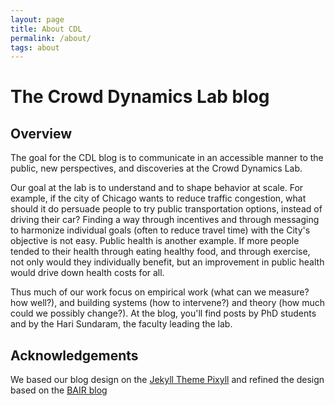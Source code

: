 ```yaml
---
layout: page
title: About CDL
permalink: /about/
tags: about
---
```


# The Crowd Dynamics Lab blog

## Overview
The goal for the CDL blog is to communicate in an accessible manner to the public, new perspectives, and discoveries at the Crowd Dynamics Lab. 

Our goal at the lab is to understand and to shape behavior at scale. For example, if the city of Chicago wants to reduce traffic congestion, what should it do persuade people to try public transportation options, instead of driving their car? Finding a way through incentives and through messaging to harmonize individual goals (often to reduce travel time) with the City's objective is not easy. Public health is another example. If more people tended to their health through eating healthy food, and through exercise, not only would they individually benefit, but an improvement in public health would drive down  health costs for all. 

Thus much of our work focus on empirical work (what can we measure? how well?), and building systems (how to intervene?) and theory (how much could we possibly change?). At the blog, you'll find posts by PhD students and by the Hari Sundaram, the faculty leading the lab.

## Acknowledgements

We based our blog design on the [Jekyll Theme Pixyll](https://github.com/johno/pixyll) and refined the design based on the [BAIR blog](http://bair.berkeley.edu/blog/)  